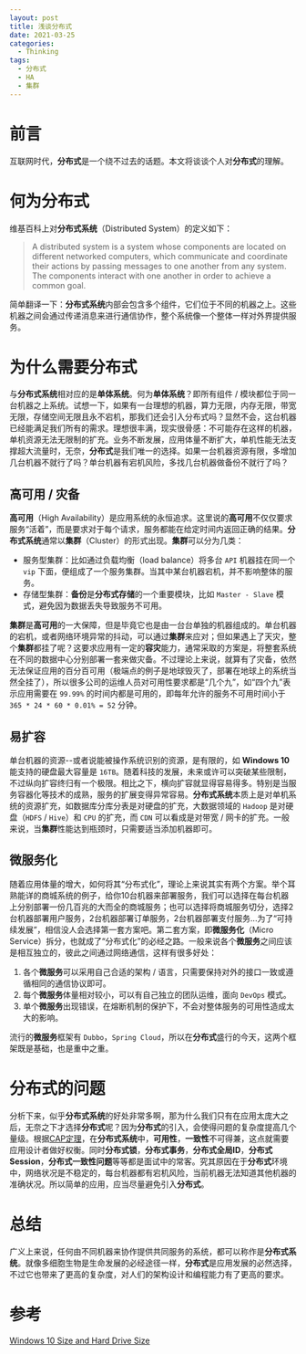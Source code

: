 ```yaml
---
layout: post
title: 浅谈分布式
date: 2021-03-25
categories:
  - Thinking
tags:
  - 分布式
  - HA
  - 集群
---
```


# 前言

互联网时代，**分布式**是一个绕不过去的话题。本文将谈谈个人对**分布式**的理解。

# 何为分布式

维基百科上对**分布式系统**（Distributed System）的定义如下：
> A distributed system is a system whose components are located on different networked computers, which communicate and coordinate their actions by passing messages to one another from any system. The components interact with one another in order to achieve a common goal.

简单翻译一下：**分布式系统**内部会包含多个组件，它们位于不同的机器之上。这些机器之间会通过传递消息来进行通信协作，整个系统像一个整体一样对外界提供服务。

# 为什么需要分布式

与**分布式系统**相对应的是**单体系统**。何为**单体系统**？即所有组件 / 模块都位于同一台机器之上系统。试想一下，如果有一台理想的机器，算力无限，内存无限，带宽无限，存储空间无限且永不宕机，那我们还会引入分布式吗？显然不会，这台机器已经能满足我们所有的需求。理想很丰满，现实很骨感：不可能存在这样的机器，单机资源无法无限制的扩充。业务不断发展，应用体量不断扩大，单机性能无法支撑超大流量时，无奈，**分布式**是我们唯一的选择。如果一台机器资源有限，多增加几台机器不就行了吗？单台机器有宕机风险，多找几台机器做备份不就行了吗？

## 高可用 / 灾备

**高可用**（High Availability）是应用系统的永恒追求。这里说的**高可用**不仅仅要求服务“活着”，而是要求对于每个请求，服务都能在给定时间内返回正确的结果。**分布式系统**通常以**集群**（Cluster）的形式出现。**集群**可以分为几类：

- 服务型集群：比如通过负载均衡（load balance）将多台 `API` 机器挂在同一个 `vip` 下面，便组成了一个服务集群。当其中某台机器宕机，并不影响整体的服务。
- 存储型集群：**备份**是**分布式存储**的一个重要模块，比如 `Master - Slave` 模式，避免因为数据丢失导致服务不可用。

**集群**是**高可用**的一大保障，但是毕竟它也是由一台台单独的机器组成的。单台机器的宕机，或者网络环境异常的抖动，可以通过**集群**来应对；但如果遇上了天灾，整个**集群**都挂了呢？这要求应用有一定的**容灾**能力，通常采取的方案是，将整套系统在不同的数据中心分别部署一套来做灾备。不过理论上来说，就算有了灾备，依然无法保证应用的百分百可用（极端点的例子是地球毁灭了，部署在地球上的系统当然全挂了），所以很多公司的运维人员对可用性要求都是“几个九”，如“四个九”表示应用需要在 `99.99%` 的时间内都是可用的，即每年允许的服务不可用时间小于 `365 * 24 * 60 * 0.01% = 52` 分钟。

## 易扩容

单台机器的资源--或者说能被操作系统识别的资源，是有限的，如 **Windows 10** 能支持的硬盘最大容量是 `16TB`。随着科技的发展，未来或许可以突破某些限制，不过纵向扩容终归有一个极限。相比之下，横向扩容就显得容易得多。特别是当服务容器化等技术的成熟，服务的扩展变得异常容易。**分布式系统**本质上是对单机系统的资源扩充，如数据库分库分表是对硬盘的扩充，大数据领域的 `Hadoop` 是对硬盘（`HDFS` / `Hive`）和 `CPU` 的扩充，而 `CDN` 可以看成是对带宽 / 网卡的扩充。一般来说，当**集群**性能达到瓶颈时，只需要适当添加机器即可。

## 微服务化

随着应用体量的增大，如何将其“分布式化”，理论上来说其实有两个方案。举个耳熟能详的商城系统的例子，给你10台机器来部署服务，我们可以选择在每台机器上分别部署一份几百兆的大而全的商城服务；也可以选择将商城服务切分，选择2台机器部署用户服务，2台机器部署订单服务，2台机器部署支付服务...为了“可持续发展”，相信没人会选择第一套方案吧。第二套方案，即**微服务化**（Micro Service）拆分，也就成了“分布式化”的必经之路。一般来说各个**微服务**之间应该是相互独立的，彼此之间通过网络通信，这样有很多好处：

1. 各个**微服务**可以采用自己合适的架构 / 语言，只需要保持对外的接口一致或遵循相同的通信协议即可。
2. 每个**微服务**体量相对较小，可以有自己独立的团队运维，面向 `DevOps` 模式。
3. 单个**微服务**出现错误，在熔断机制的保护下，不会对整体服务的可用性造成太大的影响。

流行的**微服务**框架有 `Dubbo`，`Spring Cloud`，所以在**分布式**盛行的今天，这两个框架既是基础，也是重中之重。

# 分布式的问题

分析下来，似乎**分布式系统**的好处非常多啊，那为什么我们只有在应用太庞大之后，无奈之下才选择**分布式**呢？因为**分布式**的引入，会使得问题的复杂度提高几个量级。根据[CAP定理](https://zh.wikipedia.org/wiki/CAP%E5%AE%9A%E7%90%86)，在**分布式系统**中，**可用性**，**一致性**不可得兼，这点就需要应用设计者做好权衡。同时**分布式锁**，**分布式事务**，**分布式全局ID**，**分布式Session**，**分布式一致性问题**等等都是面试中的常客。究其原因在于**分布式**环境中，网络状况是不稳定的，每台机器都有宕机风险，当前机器无法知道其他机器的准确状况。所以简单的应用，应当尽量避免引入**分布式**。

# 总结

广义上来说，任何由不同机器来协作提供共同服务的系统，都可以称作是**分布式系统**。就像多细胞生物是生命发展的必经途径一样，**分布式**是应用发展的必然选择，不过它也带来了更高的复杂度，对人们的架构设计和编程能力有了更高的要求。

# 参考

[Windows 10 Size and Hard Drive Size](https://www.minitool.com/partition-disk/win-10-max-drive-size.html)